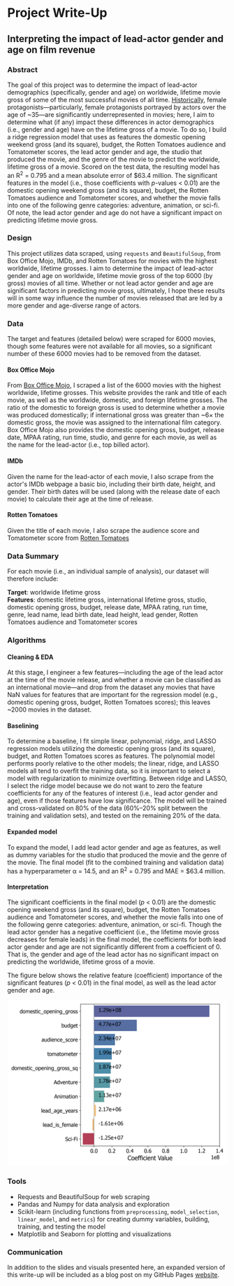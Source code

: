 # Project Write-Up
## Interpreting the impact of lead-actor gender and age on film revenue


### Abstract

The goal of this project was to determine the impact of lead-actor demographics (specifically, gender and age) on worldwide, lifetime movie gross of some of the most successful movies of all time. [Historically](https://womenintvfilm.sdsu.edu/research/), female protagonists&mdash;particularly, female protagonists portrayed by actors over the age of ~35&mdash;are significantly underrepresented in movies; here, I aim to determine what (if any) impact these differences in actor demographics (i.e., gender and age) have on the lifetime gross of a movie. To do so, I build a ridge regression model that uses as features the domestic opening weekend gross (and its square), budget, the Rotten Tomatoes audience and Tomatometer scores, the lead actor gender and age, the studio that produced the movie, and the genre of the movie to predict the worldwide, lifetime gross of a movie. Scored on the test data, the resulting model has an R<sup>2</sup> = 0.795 and a mean absolute error of $63.4 million. The significant features in the model (i.e., those coefficients with _p_-values < 0.01) are the domestic opening weekend gross (and its square), budget, the Rotten Tomatoes audience and Tomatometer scores, and whether the movie falls into one of the following genre categories: adventure, animation, or sci-fi. Of note, the lead actor gender and age do not have a significant impact on predicting lifetime movie gross.


### Design

This project utilizes data scraped, using `requests` and `BeautifulSoup`, from Box Office Mojo, IMDb, and Rotten Tomatoes for movies with the highest worldwide, lifetime grosses. I aim to determine the impact of lead-actor gender and age on worldwide, lifetime movie gross of the top 6000 (by gross) movies of all time. Whether or not lead actor gender and age are significant factors in predicting movie gross, ultimately, I hope these results will in some way influence the number of movies released that are led by a more gender and age-diverse range of actors.


### Data
The target and features (detailed below) were scraped for 6000 movies, though some features were not available for all movies, so a significant number of these 6000 movies had to be removed from the dataset.

#### Box Office Mojo
From [Box Office Mojo](https://www.boxofficemojo.com/chart/ww_top_lifetime_gross/?offset=0), I scraped a list of the 6000 movies with the highest worldwide, lifetime grosses. This website provides the rank and title of each movie, as well as the worldwide, domestic, and foreign lifetime grosses. The ratio of the domestic to foreign gross is used to determine whether a movie was produced domestically; if international gross was greater than ~6&times; the domestic gross, the movie was assigned to the international film category. Box Office Mojo also provides the domestic opening gross, budget, release date, MPAA rating, run time, studio, and genre for each movie, as well as the name for the lead-actor (i.e., top billed actor).

#### IMDb
Given the name for the lead-actor of each movie, I also scrape from the actor's IMDb webpage a basic bio, including their birth date, height, and gender. Their birth dates will be used (along with the release date of each movie) to calculate their age at the time of release.

#### Rotten Tomatoes
Given the title of each movie, I also scrape the audience score and Tomatometer score from [Rotten Tomatoes](https://www.rottentomatoes.com)

### Data Summary
For each movie (i.e., an individual sample of analysis), our dataset will therefore include:

**Target**: worldwide lifetime gross <br>
**Features**: domestic lifetime gross, international lifetime gross, studio, domestic opening gross, budget, release date, MPAA rating, run time, genre, lead name, lead birth date, lead height, lead gender, Rotten Tomatoes audience and Tomatometer scores


### Algorithms

#### Cleaning & EDA
At this stage, I engineer a few features&mdash;including the age of the lead actor at the time of the movie release, and whether a movie can be classified as an international movie&mdash;and drop from the dataset any movies that have NaN values for features that are important for the regression model (e.g., domestic opening gross, budget, Rotten Tomatoes scores); this leaves ~2000 movies in the dataset.

#### Baselining
To determine a baseline, I fit simple linear, polynomial, ridge, and LASSO regression models utilizing the domestic opening gross (and its square), budget, and Rotten Tomatoes scores as features. The polynomial model performs poorly relative to the other models; the linear, ridge, and LASSO models all tend to overfit the training data, so it is important to select a model with regularization to minimize overfitting. Between ridge and LASSO, I select the ridge model because we do not want to zero the feature coefficients for any of the features of interest (i.e., lead actor gender and age), even if those features have low significance. The model will be trained and cross-validated on 80% of the data (60%&ndash;20% split between the training and validation sets), and tested on the remaining 20% of the data.

#### Expanded model
To expand the model, I add lead actor gender and age as features, as well as dummy variables for the studio that produced the movie and the genre of the movie. The final model (fit to the combined training and validation data) has a hyperparameter &alpha; = 14.5, and an R<sup>2</sup> = 0.795 and MAE = $63.4 million.


#### Interpretation
The significant coefficients in the final model (_p_ < 0.01) are the domestic opening weekend gross (and its square), budget, the Rotten Tomatoes audience and Tomatometer scores, and whether the movie falls into one of the following genre categories: adventure, animation, or sci-fi. Though the lead actor gender has a negative coefficient (i.e., the lifetime movie gross decreases for female leads) in the final model, the coefficients for both lead actor gender and age are not significantly different from a coefficient of 0. That is, the gender and age of the lead actor has no significant impact on predicting the worldwide, lifetime gross of a movie.

The figure below shows the relative feature (coefficient) importance of the significant features (_p_ < 0.01) in the final model, as well as the lead actor gender and age.

<p align="center">
<img src="https://github.com/hmlewis-astro/imdb_movie_gross/blob/main/figures/ridge_final_coef_studio_genre_trim_significant_include_demographics.png" width="600" />
</p>

### Tools
- Requests and BeautifulSoup for web scraping
- Pandas and Numpy for data analysis and exploration
- Scikit-learn (including functions from `preprocessing`, `model_selection`, `linear_model`, and `metrics`) for creating dummy variables, building, training, and testing the model
- Matplotlib and Seaborn for plotting and visualizations

### Communication

In addition to the slides and visuals presented here, an expanded version of this write-up will be included as a blog post on my GitHub Pages [website](https://hmlewis-astro.github.io/).
